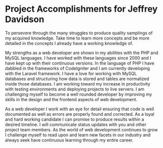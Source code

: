 # Project Accomplishments for Jeffrey Davidson

To persevere through the many struggles to produce quality samplings of my acquired knowledge. Take time to learn more concepts and be more detailed in the concepts I already have a working knowledge of.

My strengths as a web developer are shown in my abilities with the PHP and MySQL languages. I have worked with these languages since 2000 and I have kept up with their continuous versions.  In the language of PHP I have dabbled in the frameworks of CodeIgniter and I am currently developing with the Laravel framework. I have a love for working with MySQL databases and structuring how data is stored and tables are normalized inside those databases. I am working toward my increase in productivity with testing environments and deploying projects to live servers. I am challenging myself to become a well rounded developer by improving my skills in the design and the frontend aspects of web development.

As a web developer I work with an eye for detail ensuring that code is well documented as well as errors are properly found and corrected. As a loyal and hard working candidate I can promise to produce results within a desired timeline. I will communicate status updates with you and other project team members. As the world of web development continues to grow I challenge myself to read upon and learn new facets in our industry and always seek have continuous learning through my entire career. 
